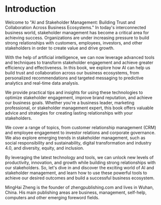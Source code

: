 # Introduction

Welcome to "AI and Stakeholder Management: Building Trust and Collaboration Across Business Ecosystems." In today's interconnected business world, stakeholder management has become a critical area for achieving success. Organizations are under increasing pressure to build strong relationships with customers, employees, investors, and other stakeholders in order to create value and drive growth.

With the help of artificial intelligence, we can now leverage advanced tools and techniques to transform stakeholder engagement and achieve greater efficiency and effectiveness. In this book, we explore how AI can help us build trust and collaboration across our business ecosystems, from personalized recommendations and targeted messaging to predictive analytics and real-time data analysis.

We provide practical tips and insights for using these technologies to optimize stakeholder engagement, improve brand reputation, and achieve our business goals. Whether you're a business leader, marketing professional, or stakeholder management expert, this book offers valuable advice and strategies for creating lasting relationships with your stakeholders.

We cover a range of topics, from customer relationship management (CRM) and employee engagement to investor relations and corporate governance. We also explore emerging trends in stakeholder management, such as social responsibility and sustainability, digital transformation and industry 4.0, and diversity, equity, and inclusion.

By leveraging the latest technology and tools, we can unlock new levels of productivity, innovation, and growth while building strong relationships with our stakeholders. So, let's dive in and discover the exciting world of AI and stakeholder management, and learn how to use these powerful tools to achieve our desired outcomes and build a successful business ecosystem.

MingHai Zheng is the founder of zhengpublishing.com and lives in Wuhan, China. His main publishing areas are business, management, self-help, computers and other emerging foreword fields.
